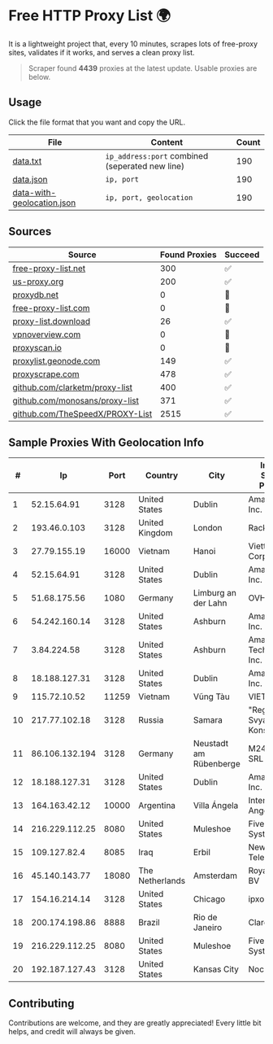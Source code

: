 
# Free HTTP Proxy List 🌍

It is a lightweight project that, every 10 minutes, scrapes lots of free-proxy sites, validates if it works, and serves a clean proxy list.


> Scraper found **4439** proxies at the latest update. Usable proxies are below.

## Usage

Click the file format that you want and copy the URL.


|File|Content|Count|
|----|-------|-----|
|[data.txt](https://raw.githubusercontent.com/themiralay/Proxy-List-World/master/data.txt)|`ip_address:port` combined (seperated new line)|190|
|[data.json](https://raw.githubusercontent.com/themiralay/Proxy-List-World/master/data.json)|`ip, port`|190|
|[data-with-geolocation.json](https://raw.githubusercontent.com/themiralay/Proxy-List-World/master/data-with-geolocation.json)|`ip, port, geolocation`|190|

## Sources

|Source|Found Proxies|Succeed|
|------|-------------|-------|
|[free-proxy-list.net](https://free-proxy-list.net)|300|✅|
|[us-proxy.org](https://www.us-proxy.org)|200|✅|
|[proxydb.net](http://proxydb.net)|0|🚫|
|[free-proxy-list.com](https://free-proxy-list.com/?page=&port=&type%5B%5D=http&type%5B%5D=https&up_time=0&search=Search)|0|🚫|
|[proxy-list.download](https://www.proxy-list.download/HTTP)|26|✅|
|[vpnoverview.com](https://vpnoverview.com/privacy/anonymous-browsing/free-proxy-servers)|0|🚫|
|[proxyscan.io](https://www.proxyscan.io)|0|🚫|
|[proxylist.geonode.com](https://proxylist.geonode.com/api/proxy-list?limit=300&page=1&sort_by=lastChecked&sort_type=desc&protocols=http,https)|149|✅|
|[proxyscrape.com](https://api.proxyscrape.com/v2/?request=displayproxies&protocol=http&timeout=10000&country=all&ssl=all&anonymity=all)|478|✅|
|[github.com/clarketm/proxy-list](https://raw.githubusercontent.com/clarketm/proxy-list/master/proxy-list-raw.txt)|400|✅|
|[github.com/monosans/proxy-list](https://raw.githubusercontent.com/monosans/proxy-list/main/proxies/http.txt)|371|✅|
|[github.com/TheSpeedX/PROXY-List](https://raw.githubusercontent.com/TheSpeedX/PROXY-List/master/http.txt)|2515|✅|


## Sample Proxies With Geolocation Info

|#|Ip|Port|Country|City|Internet Service Provider|
|-|--|----|-------|----|-------------------------|
|1|52.15.64.91|3128|United States|Dublin|Amazon.com, Inc.|
|2|193.46.0.103|3128|United Kingdom|London|Rackdog, LLC|
|3|27.79.155.19|16000|Vietnam|Hanoi|Viettel Corporation|
|4|52.15.64.91|3128|United States|Dublin|Amazon.com, Inc.|
|5|51.68.175.56|1080|Germany|Limburg an der Lahn|OVH SAS|
|6|54.242.160.14|3128|United States|Ashburn|Amazon.com, Inc.|
|7|3.84.224.58|3128|United States|Ashburn|Amazon Technologies Inc.|
|8|18.188.127.31|3128|United States|Dublin|Amazon.com, Inc.|
|9|115.72.10.52|11259|Vietnam|Vũng Tàu|VIETELmetro|
|10|217.77.102.18|3128|Russia|Samara|"Region Svyaz Konsalt" LLC|
|11|86.106.132.194|3128|Germany|Neustadt am Rübenberge|M247 Europe SRL|
|12|18.188.127.31|3128|United States|Dublin|Amazon.com, Inc.|
|13|164.163.42.12|10000|Argentina|Villa Ángela|Interret Villa Angela SRL|
|14|216.229.112.25|8080|United States|Muleshoe|Five Area Systems, LLC|
|15|109.127.82.4|8085|Iraq|Erbil|Newroz Telecom|
|16|45.140.143.77|18080|The Netherlands|Amsterdam|RoyaleHosting BV|
|17|154.16.214.14|3128|United States|Chicago|ipxo|
|18|200.174.198.86|8888|Brazil|Rio de Janeiro|Claro S.A|
|19|216.229.112.25|8080|United States|Muleshoe|Five Area Systems, LLC|
|20|192.187.127.43|3128|United States|Kansas City|Nocix, LLC|



## Contributing

Contributions are welcome, and they are greatly appreciated! Every
little bit helps, and credit will always be given.

